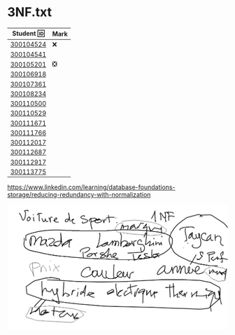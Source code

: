 # 3NF.txt


| Student :id:               | Mark                |
|----------------------------|---------------------|
| [300104524](300104524.txt) | :x:                    |
| [300104541](300104541.txt) |                     |
| [300105201](300105201.txt) | :negative_squared_cross_mark: |
| [300106918](300106918.txt) |                     |
| [300107361](300107361.txt) |                     |
| [300108234](300108234.txt) |                     |
| [300110500](300110500.txt) |                     |
| [300110529](300110529.txt) |                     |
| [300111671](300111671.txt) |                     |
| [300111766](300111766.txt) |                     |
| [300112017](300112017.txt) |                     |
| [300112687](300112687.txt) |                     |
| [300112917](300112917.txt) |                     |
| [300113775](300113775.txt) |                     |


https://www.linkedin.com/learning/database-foundations-storage/reducing-redundancy-with-normalization

![image](images/Voiture-NF.png)
